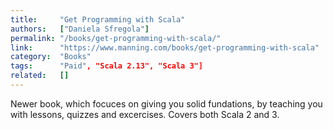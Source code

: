 ```yaml
---
title:     "Get Programming with Scala"
authors:   ["Daniela Sfregola"]
permalink: "/books/get-programming-with-scala/"
link:      "https://www.manning.com/books/get-programming-with-scala"
category:  "Books"
tags:      "Paid", "Scala 2.13", "Scala 3"]
related:   []
---
```


Newer book, which focuces on giving you solid fundations, by teaching you with lessons, quizzes and excercises. Covers both Scala 2 and 3.
